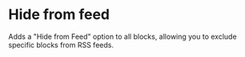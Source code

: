 # Hide from feed
Adds a "Hide from Feed" option to all blocks, allowing you to exclude specific blocks from RSS feeds.
